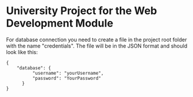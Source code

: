 # University Project for the Web Development Module

For database connection you need to create a file in the project root folder with the name "credentials".
The file will be in the JSON format and should look like this:

```
{
    "database": {
          "username": "yourUsername",
          "password": "YourPassword"
      }
}
```
